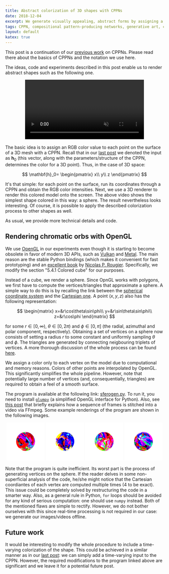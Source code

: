 ```yaml
---
title: Abstract colorization of 3D shapes with CPPNs
date: 2018-12-04
excerpt: We generate visually appealing, abstract forms by assigning a color to each point on the 3D shape with a CPPN.
tags: CPPN, compositional pattern-producing networks, generative art, chromatic orb
layout: default
katex: true
---
```


This post is a continuation of our [previous work](../visualizing-audio-with-cppns) on CPPNs.
Please read there about the basics of CPPNs and the notation we use here.

The ideas, code and experiments described in this post enable us to render abstract shapes such as the following one.

<div style="text-align:center;">
<video style="width: 75%; height: 75%; max-width: 384px; max-height: 384px;" autoplay loop="" muted="" playsinline="">
<source src="https://drone.nenadmarkus.com/data/blog-stuff/chromatic-orb.mp4" type="video/mp4">
</video>
</div>

The basic idea is to assign an RGB color value to each point on the surface of a 3D mesh with a CPPN.
Recall that in our [last post](../cppns-on-3d-surfaces) we denoted the input as $\mathbf{h}_0$
(this vector, along with the parameters/structure of the CPPN, determines the color for a 3D point).
Thus, in the case of 3D space:

$$
	\mathbf{h}_0=
	\begin{pmatrix}
                x\\
                y\\
                z
        \end{pmatrix}
$$

It's that simple:
for each point on the surface, run its coordinates through a CPPN and obtain the RGB color intensities.
Next, we use a 3D renderer to render this colored model onto the screen.
The above video shows the simplest shape colored in this way: a sphere.
The result nevertheless looks interesting.
Of course, it is possible to apply the described colorization process to other shapes as well.

As usual, we provide more technical details and code.

## Rendering chromatic orbs with OpenGL

We use [OpenGL](https://en.wikipedia.org/wiki/OpenGL) in our experiments even though it is starting to become obsolete in favor of modern 3D APIs, such as [Vulkan](https://www.khronos.org/vulkan/) and [Metal](https://developer.apple.com/metal/).
The main reason are the stable Python bindings (which makes it convenient for fast prototyping) and an [excellent book](http://www.labri.fr/perso/nrougier/python-opengl/) by [Nicolas P. Rougier](https://www.labri.fr/perso/nrougier/).
Specifically, we modify the section "5.4.1 Colored cube" for our purposes.

Instead of a cube, we render a sphere.
Since OpnGL works with polygons, we first have to compute the vertices/triangles that approximate a sphere.
A simple way to do this is by recalling the link between the [spherical coordinate system](https://en.wikipedia.org/wiki/Spherical_coordinate_system) and the [Cartesian one](https://en.wikipedia.org/wiki/Cartesian_coordinate_system).
A point $(x, y, z)$ also has the following representation:

$$
	\begin{matrix}
	x=&r\cos\theta\sin\phi\\
	y=&r\sin\theta\sin\phi\\
	z=&r\cos\phi
	\end{matrix}
$$

for some $r\in[0, \infty)$, $\theta\in[0, 2\pi)$ and $\phi\in[0, \pi]$
(the radial, azimuthal and polar component, respectively).
Obtaining a set of vertices on a sphere now consists of setting a radius $r$ to some constant and uniformly sampling $\theta$ and $\phi$.
The triangles are generated by connecting neigbouring triplets of vertices.
A more thorough discussion of the whole process can be found [here](https://gamedev.stackexchange.com/questions/16585/how-do-you-programmatically-generate-a-sphere).

We assign a color only to each vertex on the model due to computational and memory reasons.
Colors of other points are interpolated by OpenGL.
This significantly simplifies the whole pipeline.
However, note that potentially large number of vertices (and, consequentially, triangles) are required to obtain a feel of a smooth surface.

The program is available at the following link: [sferogen.py](sferogen.py).
To run it, you need to install [`glumpy`](https://glumpy.github.io) (a simplified OpenGL interface for Python).
Also, see [this post](../visualizing-audio-with-cppns) that briefly explains how a sequence of frames is stitched into a video via FFmpeg.
Some example renderings of the program are shown in the following images.

<p><center>
<img src="orb1.png" style="width: 24%;" alt="Spectral orb">
<img src="orb2.png" style="width: 24%;" alt="Spectral orb">
<img src="orb3.png" style="width: 24%;" alt="Spectral orb">
<img src="orb4.png" style="width: 24%;" alt="Spectral orb">
</center></p>

Note that the program is quite inefficient.
Its worst part is the process of generating vertices on the sphere.
If the reader delves in some non-superficial analysis of the code,
he/she might notice that the Cartesian coordiantes of each vertex are computed multiple times
(4 to be exact).
This issue could be completely solved by restructuring the code in a smarter way.
Also, as a general rule in Python, `for` loops should be avoided for any kind of serious computation:
one should use `numpy` instead.
Both of the mentioned flaws are simple to rectify.
However, we do not bother ourselves with this since real-time processing is not required in our case:
we generate our images/videos offline.

## Future work

It would be interesting to modify the whole procedure to include a time-varying colorization of the shape.
This could be achieved in a similar manner as in our [last post](../visualizing-audio-with-cppns):
we can simply add a time-varying input to the CPPN.
However, the required modifications to the program linked above are significant and we leave it for a potential future post.
